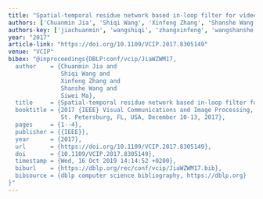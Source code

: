 ```yaml
---
title: "Spatial-temporal residue network based in-loop filter for video coding"
authors: ['Chuanmin Jia', 'Shiqi Wang', 'Xinfeng Zhang', 'Shanshe Wang', 'Siwei Ma']
authors-key: ['jiachuanmin', 'wangshiqi', 'zhangxinfeng', 'wangshanshe', 'masiwei']
year: "2017"
article-link: "https://doi.org/10.1109/VCIP.2017.8305149"
venue: "VCIP"
bibex: "@inproceedings{DBLP:conf/vcip/JiaWZWM17,
  author    = {Chuanmin Jia and
               Shiqi Wang and
               Xinfeng Zhang and
               Shanshe Wang and
               Siwei Ma},
  title     = {Spatial-temporal residue network based in-loop filter for video coding},
  booktitle = {2017 {IEEE} Visual Communications and Image Processing, {VCIP} 2017,
               St. Petersburg, FL, USA, December 10-13, 2017},
  pages     = {1--4},
  publisher = {{IEEE}},
  year      = {2017},
  url       = {https://doi.org/10.1109/VCIP.2017.8305149},
  doi       = {10.1109/VCIP.2017.8305149},
  timestamp = {Wed, 16 Oct 2019 14:14:52 +0200},
  biburl    = {https://dblp.org/rec/conf/vcip/JiaWZWM17.bib},
  bibsource = {dblp computer science bibliography, https://dblp.org}
}"
---
```

